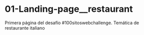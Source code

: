 # 01-Landing-page__restaurant
Primera página del desafío #100sitoswebchallenge. Temática de restaurante italiano
